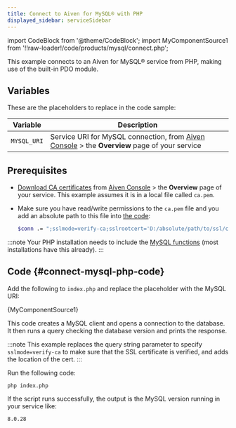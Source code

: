 ```yaml
---
title: Connect to Aiven for MySQL® with PHP
displayed_sidebar: serviceSidebar
---
```


import CodeBlock from '@theme/CodeBlock';
import MyComponentSource1 from '!!raw-loader!/code/products/mysql/connect.php';

This example connects to an Aiven for MySQL® service from PHP, making use of the built-in PDO module.

## Variables

These are the placeholders to replace in the code sample:

|  Variable   |                                                        Description                                                        |
|-------------|---------------------------------------------------------------------------------------------------------------------------|
| `MYSQL_URI` | Service URI for MySQL connection, from [Aiven Console](https://console.aiven.io/) > the **Overview** page of your service |

## Prerequisites

-   [Download CA certificates](/docs/platform/concepts/tls-ssl-certificates#download-ca-certificates) from [Aiven Console](https://console.aiven.io/) > the
    **Overview** page of your service. This example assumes it is in a
    local file called `ca.pem`.

-   Make sure you have read/write permissions to the
    `ca.pem` file and you add an absolute path to this file
    into [the code](/docs/products/mysql/howto/connect-with-php#connect-mysql-php-code):

    ```bash
    $conn .= ";sslmode=verify-ca;sslrootcert='D:/absolute/path/to/ssl/certs/ca.pem'"
    ```

:::note
Your PHP installation needs to include the [MySQL
functions](https://www.php.net/manual/en/ref.pdo-pgsql.php) (most
installations have this already).
:::

## Code {#connect-mysql-php-code}

Add the following to `index.php` and replace the placeholder with the
MySQL URI:

<CodeBlock language='php'>{MyComponentSource1}</CodeBlock>

This code creates a MySQL client and opens a connection to the database.
It then runs a query checking the database version and prints the
response.

:::note
This example replaces the query string parameter to specify
`sslmode=verify-ca` to make sure that the SSL certificate is verified,
and adds the location of the cert.
:::

Run the following code:

```
php index.php
```

If the script runs successfully, the output is the MySQL version running
in your service like:

```
8.0.28
```
